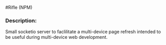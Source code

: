 #Rifle (NPM)

### Description:
Small socketio server to faclilitate a multi-device page refresh intended to be useful during multi-device web development.
